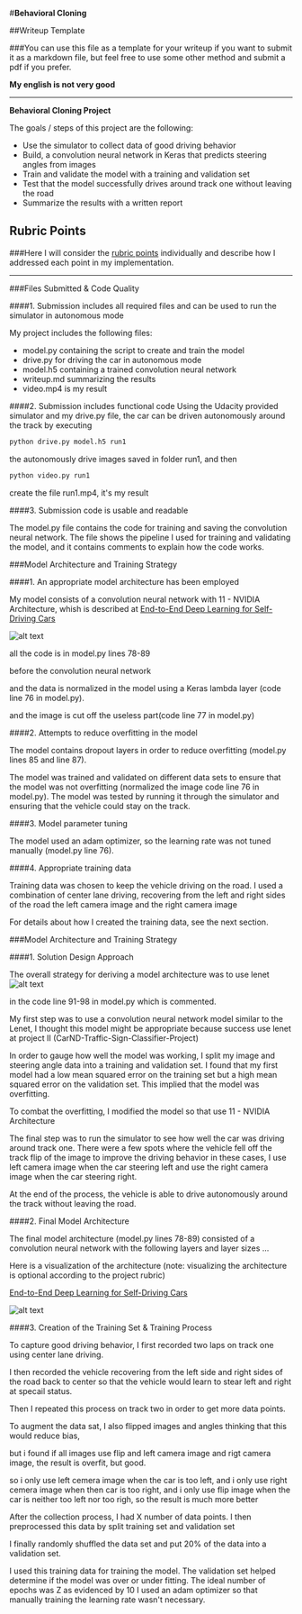 #**Behavioral Cloning** 

##Writeup Template

###You can use this file as a template for your writeup if you want to submit it as a markdown file, but feel free to use some other method and submit a pdf if you prefer.

**My english is not very good**

---

**Behavioral Cloning Project**

The goals / steps of this project are the following:
* Use the simulator to collect data of good driving behavior
* Build, a convolution neural network in Keras that predicts steering angles from images
* Train and validate the model with a training and validation set
* Test that the model successfully drives around track one without leaving the road
* Summarize the results with a written report


[//]: # (Image References)

[image1]: ./examples/placeholder.png "Model Visualization"
[image2]: ./examples/placeholder.png "Grayscaling"
[image3]: ./examples/placeholder_small.png "Recovery Image"
[image4]: ./examples/placeholder_small.png "Recovery Image"
[image5]: ./examples/placeholder_small.png "Recovery Image"
[image6]: ./examples/placeholder_small.png "Normal Image"
[image7]: ./examples/placeholder_small.png "Flipped Image"

## Rubric Points
###Here I will consider the [rubric points](https://review.udacity.com/#!/rubrics/432/view) individually and describe how I addressed each point in my implementation.  

---
###Files Submitted & Code Quality

####1. Submission includes all required files and can be used to run the simulator in autonomous mode

My project includes the following files:
* model.py containing the script to create and train the model
* drive.py for driving the car in autonomous mode
* model.h5 containing a trained convolution neural network 
* writeup.md summarizing the results
* video.mp4 is my result

####2. Submission includes functional code
Using the Udacity provided simulator and my drive.py file, the car can be driven autonomously around the track by executing 
```sh
python drive.py model.h5 run1
```
the autonomously drive images saved in folder run1, and then

```sh
python video.py run1
```
create the file run1.mp4, it's my result

####3. Submission code is usable and readable

The model.py file contains the code for training and saving the convolution neural network. 
The file shows the pipeline I used for training and validating the model, and it contains comments to explain how the code works.

###Model Architecture and Training Strategy

####1. An appropriate model architecture has been employed

My model consists of a convolution neural network with 11 - NVIDIA Architecture,
whish is described at [End-to-End Deep Learning for Self-Driving Cars](https://devblogs.nvidia.com/parallelforall/deep-learning-self-driving-cars/)

![alt text](examples/1.png)

all the code is in model.py lines 78-89

before the convolution neural network

and the data is normalized in the model using a Keras lambda layer (code line 76 in model.py).

and the image is cut off the useless part(code line 77 in model.py)

####2. Attempts to reduce overfitting in the model

The model contains dropout layers in order to reduce overfitting (model.py lines 85 and line 87). 

The model was trained and validated on different data sets to ensure that the model was not overfitting (normalized the image code line 76 in model.py). 
The model was tested by running it through the simulator and ensuring that the vehicle could stay on the track.

####3. Model parameter tuning

The model used an adam optimizer, so the learning rate was not tuned manually (model.py line 76).

####4. Appropriate training data

Training data was chosen to keep the vehicle driving on the road. 
I used a combination of center lane driving, recovering from the left and right sides of the road the left camera image and the right camera image

For details about how I created the training data, see the next section. 

###Model Architecture and Training Strategy

####1. Solution Design Approach

The overall strategy for deriving a model architecture was to use lenet
![alt text](examples/lenet.png)

in the code line 91-98 in model.py which is commented.

My first step was to use a convolution neural network model similar to the Lenet, 
I thought this model might be appropriate because success use lenet at project II
(CarND-Traffic-Sign-Classifier-Project) 

In order to gauge how well the model was working, I split my image and steering angle data into a training and validation set. 
I found that my first model had a low mean squared error on the training set but a high mean squared error on the validation set. 
This implied that the model was overfitting. 

To combat the overfitting, I modified the model so that use 11 - NVIDIA Architecture

The final step was to run the simulator to see how well the car was driving around track one. 
There were a few spots where the vehicle fell off the track flip of the image
to improve the driving behavior in these cases, I use left camera image when the car steering left and use the right camera image when the car steering right.

At the end of the process, the vehicle is able to drive autonomously around the track without leaving the road.

####2. Final Model Architecture

The final model architecture (model.py lines 78-89) consisted of a convolution neural network with the following layers and layer sizes ...

Here is a visualization of the architecture (note: visualizing the architecture is optional according to the project rubric)

[End-to-End Deep Learning for Self-Driving Cars](https://devblogs.nvidia.com/parallelforall/deep-learning-self-driving-cars/)

![alt text](examples/1.png)

####3. Creation of the Training Set & Training Process

To capture good driving behavior, I first recorded two laps on track one using center lane driving.

I then recorded the vehicle recovering from the left side and right sides of the road back to center so that the vehicle would learn to stear left and right at specail status. 

Then I repeated this process on track two in order to get more data points.

To augment the data sat, I also flipped images and angles thinking that this would reduce bias,

but i found if all images use flip and left camera image and rigt camera image, the result is overfit, but good.

so i only use left cemera image when the car is too left, and i only use right cemera image when then car is too right, 
and i only use flip image when the car is neither too left nor too righ, so the result is much more better

After the collection process, I had X number of data points. I then preprocessed this data by split training set and validation set 

I finally randomly shuffled the data set and put 20% of the data into a validation set. 

I used this training data for training the model. 
The validation set helped determine if the model was over or under fitting. 
The ideal number of epochs was Z as evidenced by 10
I used an adam optimizer so that manually training the learning rate wasn't necessary.
